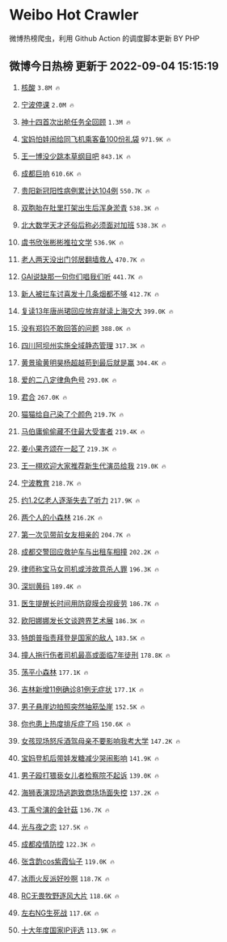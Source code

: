 # Weibo Hot Crawler 



微博热榜爬虫，利用 Github Action 的调度脚本更新 BY PHP 


## 微博今日热榜 更新于 2022-09-04 15:15:19 
1. [核酸](https://s.weibo.com/weibo?q=%E6%A0%B8%E9%85%B8&Refer=top) `3.8M 🔥` 

1. [宁波停课](https://s.weibo.com/weibo?q=%E5%AE%81%E6%B3%A2%E5%81%9C%E8%AF%BE&Refer=top) `2.0M 🔥` 

1. [神十四首次出舱任务全回顾](https://s.weibo.com/weibo?q=%23%E7%A5%9E%E5%8D%81%E5%9B%9B%E9%A6%96%E6%AC%A1%E5%87%BA%E8%88%B1%E4%BB%BB%E5%8A%A1%E5%85%A8%E5%9B%9E%E9%A1%BE%23&Refer=top) `1.3M 🔥` 

1. [宝妈怕娃闹给同飞机乘客备100份礼袋](https://s.weibo.com/weibo?q=%23%E5%AE%9D%E5%A6%88%E6%80%95%E5%A8%83%E9%97%B9%E7%BB%99%E5%90%8C%E9%A3%9E%E6%9C%BA%E4%B9%98%E5%AE%A2%E5%A4%87100%E4%BB%BD%E7%A4%BC%E8%A2%8B%23&Refer=top) `971.9K 🔥` 

1. [王一博没少跳本草纲目吧](https://s.weibo.com/weibo?q=%23%E7%8E%8B%E4%B8%80%E5%8D%9A%E6%B2%A1%E5%B0%91%E8%B7%B3%E6%9C%AC%E8%8D%89%E7%BA%B2%E7%9B%AE%E5%90%A7%23&Refer=top) `843.1K 🔥` 

1. [成都巨响](https://s.weibo.com/weibo?q=%E6%88%90%E9%83%BD%E5%B7%A8%E5%93%8D&Refer=top) `610.6K 🔥` 

1. [贵阳新冠阳性病例累计达104例](https://s.weibo.com/weibo?q=%23%E8%B4%B5%E9%98%B3%E6%96%B0%E5%86%A0%E9%98%B3%E6%80%A7%E7%97%85%E4%BE%8B%E7%B4%AF%E8%AE%A1%E8%BE%BE104%E4%BE%8B%23&Refer=top) `550.7K 🔥` 

1. [双胞胎在肚里打架出生后浑身淤青](https://s.weibo.com/weibo?q=%23%E5%8F%8C%E8%83%9E%E8%83%8E%E5%9C%A8%E8%82%9A%E9%87%8C%E6%89%93%E6%9E%B6%E5%87%BA%E7%94%9F%E5%90%8E%E6%B5%91%E8%BA%AB%E6%B7%A4%E9%9D%92%23&Refer=top) `538.3K 🔥` 

1. [北大数学天才还俗后称必须面对加班](https://s.weibo.com/weibo?q=%23%E5%8C%97%E5%A4%A7%E6%95%B0%E5%AD%A6%E5%A4%A9%E6%89%8D%E8%BF%98%E4%BF%97%E5%90%8E%E7%A7%B0%E5%BF%85%E9%A1%BB%E9%9D%A2%E5%AF%B9%E5%8A%A0%E7%8F%AD%23&Refer=top) `538.3K 🔥` 

1. [虞书欣张彬彬推拉文学](https://s.weibo.com/weibo?q=%23%E8%99%9E%E4%B9%A6%E6%AC%A3%E5%BC%A0%E5%BD%AC%E5%BD%AC%E6%8E%A8%E6%8B%89%E6%96%87%E5%AD%A6%23&Refer=top) `536.9K 🔥` 

1. [老人两天没出门邻居翻墙救人](https://s.weibo.com/weibo?q=%23%E8%80%81%E4%BA%BA%E4%B8%A4%E5%A4%A9%E6%B2%A1%E5%87%BA%E9%97%A8%E9%82%BB%E5%B1%85%E7%BF%BB%E5%A2%99%E6%95%91%E4%BA%BA%23&Refer=top) `470.7K 🔥` 

1. [GAI说缺那一句你们唱我们听](https://s.weibo.com/weibo?q=%23GAI%E8%AF%B4%E7%BC%BA%E9%82%A3%E4%B8%80%E5%8F%A5%E4%BD%A0%E4%BB%AC%E5%94%B1%E6%88%91%E4%BB%AC%E5%90%AC%23&Refer=top) `441.7K 🔥` 

1. [新人被拦车讨喜发十几条烟都不够](https://s.weibo.com/weibo?q=%23%E6%96%B0%E4%BA%BA%E8%A2%AB%E6%8B%A6%E8%BD%A6%E8%AE%A8%E5%96%9C%E5%8F%91%E5%8D%81%E5%87%A0%E6%9D%A1%E7%83%9F%E9%83%BD%E4%B8%8D%E5%A4%9F%23&Refer=top) `412.7K 🔥` 

1. [复读13年唐尚珺回应放弃就读上海交大](https://s.weibo.com/weibo?q=%23%E5%A4%8D%E8%AF%BB13%E5%B9%B4%E5%94%90%E5%B0%9A%E7%8F%BA%E5%9B%9E%E5%BA%94%E6%94%BE%E5%BC%83%E5%B0%B1%E8%AF%BB%E4%B8%8A%E6%B5%B7%E4%BA%A4%E5%A4%A7%23&Refer=top) `399.0K 🔥` 

1. [没有郑钧不敢回答的问题](https://s.weibo.com/weibo?q=%23%E6%B2%A1%E6%9C%89%E9%83%91%E9%92%A7%E4%B8%8D%E6%95%A2%E5%9B%9E%E7%AD%94%E7%9A%84%E9%97%AE%E9%A2%98%23&Refer=top) `388.0K 🔥` 

1. [四川阿坝州实施全域静态管理](https://s.weibo.com/weibo?q=%23%E5%9B%9B%E5%B7%9D%E9%98%BF%E5%9D%9D%E5%B7%9E%E5%AE%9E%E6%96%BD%E5%85%A8%E5%9F%9F%E9%9D%99%E6%80%81%E7%AE%A1%E7%90%86%23&Refer=top) `317.3K 🔥` 

1. [黄景瑜黄明昊杨超越苟到最后就是赢](https://s.weibo.com/weibo?q=%23%E9%BB%84%E6%99%AF%E7%91%9C%E9%BB%84%E6%98%8E%E6%98%8A%E6%9D%A8%E8%B6%85%E8%B6%8A%E8%8B%9F%E5%88%B0%E6%9C%80%E5%90%8E%E5%B0%B1%E6%98%AF%E8%B5%A2%23&Refer=top) `304.4K 🔥` 

1. [爱的二八定律角色号](https://s.weibo.com/weibo?q=%23%E7%88%B1%E7%9A%84%E4%BA%8C%E5%85%AB%E5%AE%9A%E5%BE%8B%E8%A7%92%E8%89%B2%E5%8F%B7%23&Refer=top) `293.0K 🔥` 

1. [君合](https://s.weibo.com/weibo?q=%E5%90%9B%E5%90%88&Refer=top) `267.0K 🔥` 

1. [猫猫给自己染了个颜色](https://s.weibo.com/weibo?q=%23%E7%8C%AB%E7%8C%AB%E7%BB%99%E8%87%AA%E5%B7%B1%E6%9F%93%E4%BA%86%E4%B8%AA%E9%A2%9C%E8%89%B2%23&Refer=top) `219.7K 🔥` 

1. [马伯庸偷偷藏不住最大受害者](https://s.weibo.com/weibo?q=%23%E9%A9%AC%E4%BC%AF%E5%BA%B8%E5%81%B7%E5%81%B7%E8%97%8F%E4%B8%8D%E4%BD%8F%E6%9C%80%E5%A4%A7%E5%8F%97%E5%AE%B3%E8%80%85%23&Refer=top) `219.4K 🔥` 

1. [姜小果齐颂在一起了](https://s.weibo.com/weibo?q=%23%E5%A7%9C%E5%B0%8F%E6%9E%9C%E9%BD%90%E9%A2%82%E5%9C%A8%E4%B8%80%E8%B5%B7%E4%BA%86%23&Refer=top) `219.3K 🔥` 

1. [王一栩欢迎大家推荐新生代演员给我](https://s.weibo.com/weibo?q=%23%E7%8E%8B%E4%B8%80%E6%A0%A9%E6%AC%A2%E8%BF%8E%E5%A4%A7%E5%AE%B6%E6%8E%A8%E8%8D%90%E6%96%B0%E7%94%9F%E4%BB%A3%E6%BC%94%E5%91%98%E7%BB%99%E6%88%91%23&Refer=top) `219.0K 🔥` 

1. [宁波教育](https://s.weibo.com/weibo?q=%E5%AE%81%E6%B3%A2%E6%95%99%E8%82%B2&Refer=top) `218.7K 🔥` 

1. [约1.2亿老人逐渐失去了听力](https://s.weibo.com/weibo?q=%23%E7%BA%A61.2%E4%BA%BF%E8%80%81%E4%BA%BA%E9%80%90%E6%B8%90%E5%A4%B1%E5%8E%BB%E4%BA%86%E5%90%AC%E5%8A%9B%23&Refer=top) `217.9K 🔥` 

1. [两个人的小森林](https://s.weibo.com/weibo?q=%E4%B8%A4%E4%B8%AA%E4%BA%BA%E7%9A%84%E5%B0%8F%E6%A3%AE%E6%9E%97&Refer=top) `216.2K 🔥` 

1. [第一次见带前女友相亲的](https://s.weibo.com/weibo?q=%23%E7%AC%AC%E4%B8%80%E6%AC%A1%E8%A7%81%E5%B8%A6%E5%89%8D%E5%A5%B3%E5%8F%8B%E7%9B%B8%E4%BA%B2%E7%9A%84%23&Refer=top) `204.7K 🔥` 

1. [成都交警回应救护车与出租车相撞](https://s.weibo.com/weibo?q=%23%E6%88%90%E9%83%BD%E4%BA%A4%E8%AD%A6%E5%9B%9E%E5%BA%94%E6%95%91%E6%8A%A4%E8%BD%A6%E4%B8%8E%E5%87%BA%E7%A7%9F%E8%BD%A6%E7%9B%B8%E6%92%9E%23&Refer=top) `202.2K 🔥` 

1. [律师称宝马女司机或涉故意杀人罪](https://s.weibo.com/weibo?q=%23%E5%BE%8B%E5%B8%88%E7%A7%B0%E5%AE%9D%E9%A9%AC%E5%A5%B3%E5%8F%B8%E6%9C%BA%E6%88%96%E6%B6%89%E6%95%85%E6%84%8F%E6%9D%80%E4%BA%BA%E7%BD%AA%23&Refer=top) `196.3K 🔥` 

1. [深圳黄码](https://s.weibo.com/weibo?q=%E6%B7%B1%E5%9C%B3%E9%BB%84%E7%A0%81&Refer=top) `189.4K 🔥` 

1. [医生提醒长时间用防窥膜会视疲劳](https://s.weibo.com/weibo?q=%23%E5%8C%BB%E7%94%9F%E6%8F%90%E9%86%92%E9%95%BF%E6%97%B6%E9%97%B4%E7%94%A8%E9%98%B2%E7%AA%A5%E8%86%9C%E4%BC%9A%E8%A7%86%E7%96%B2%E5%8A%B3%23&Refer=top) `186.7K 🔥` 

1. [欧阳娜娜发长文谈跨界艺术展](https://s.weibo.com/weibo?q=%23%E6%AC%A7%E9%98%B3%E5%A8%9C%E5%A8%9C%E5%8F%91%E9%95%BF%E6%96%87%E8%B0%88%E8%B7%A8%E7%95%8C%E8%89%BA%E6%9C%AF%E5%B1%95%23&Refer=top) `186.3K 🔥` 

1. [特朗普指责拜登是国家的敌人](https://s.weibo.com/weibo?q=%23%E7%89%B9%E6%9C%97%E6%99%AE%E6%8C%87%E8%B4%A3%E6%8B%9C%E7%99%BB%E6%98%AF%E5%9B%BD%E5%AE%B6%E7%9A%84%E6%95%8C%E4%BA%BA%23&Refer=top) `183.5K 🔥` 

1. [撞人拖行伤者司机最高或面临7年徒刑](https://s.weibo.com/weibo?q=%23%E6%92%9E%E4%BA%BA%E6%8B%96%E8%A1%8C%E4%BC%A4%E8%80%85%E5%8F%B8%E6%9C%BA%E6%9C%80%E9%AB%98%E6%88%96%E9%9D%A2%E4%B8%B47%E5%B9%B4%E5%BE%92%E5%88%91%23&Refer=top) `178.8K 🔥` 

1. [荡平小森林](https://s.weibo.com/weibo?q=%23%E8%8D%A1%E5%B9%B3%E5%B0%8F%E6%A3%AE%E6%9E%97%23&Refer=top) `177.1K 🔥` 

1. [吉林新增11例确诊81例无症状](https://s.weibo.com/weibo?q=%23%E5%90%89%E6%9E%97%E6%96%B0%E5%A2%9E11%E4%BE%8B%E7%A1%AE%E8%AF%8A81%E4%BE%8B%E6%97%A0%E7%97%87%E7%8A%B6%23&Refer=top) `177.1K 🔥` 

1. [男子悬崖边拍照突然抽筋坠崖](https://s.weibo.com/weibo?q=%23%E7%94%B7%E5%AD%90%E6%82%AC%E5%B4%96%E8%BE%B9%E6%8B%8D%E7%85%A7%E7%AA%81%E7%84%B6%E6%8A%BD%E7%AD%8B%E5%9D%A0%E5%B4%96%23&Refer=top) `152.5K 🔥` 

1. [你也患上热度排斥症了吗](https://s.weibo.com/weibo?q=%23%E4%BD%A0%E4%B9%9F%E6%82%A3%E4%B8%8A%E7%83%AD%E5%BA%A6%E6%8E%92%E6%96%A5%E7%97%87%E4%BA%86%E5%90%97%23&Refer=top) `150.6K 🔥` 

1. [女孩现场怒斥酒驾母亲不要影响我考大学](https://s.weibo.com/weibo?q=%23%E5%A5%B3%E5%AD%A9%E7%8E%B0%E5%9C%BA%E6%80%92%E6%96%A5%E9%85%92%E9%A9%BE%E6%AF%8D%E4%BA%B2%E4%B8%8D%E8%A6%81%E5%BD%B1%E5%93%8D%E6%88%91%E8%80%83%E5%A4%A7%E5%AD%A6%23&Refer=top) `147.2K 🔥` 

1. [宝妈登机后带娃发糖减少哭闹影响](https://s.weibo.com/weibo?q=%23%E5%AE%9D%E5%A6%88%E7%99%BB%E6%9C%BA%E5%90%8E%E5%B8%A6%E5%A8%83%E5%8F%91%E7%B3%96%E5%87%8F%E5%B0%91%E5%93%AD%E9%97%B9%E5%BD%B1%E5%93%8D%23&Refer=top) `141.9K 🔥` 

1. [男子殴打猥亵女儿者检察院不起诉](https://s.weibo.com/weibo?q=%23%E7%94%B7%E5%AD%90%E6%AE%B4%E6%89%93%E7%8C%A5%E4%BA%B5%E5%A5%B3%E5%84%BF%E8%80%85%E6%A3%80%E5%AF%9F%E9%99%A2%E4%B8%8D%E8%B5%B7%E8%AF%89%23&Refer=top) `139.0K 🔥` 

1. [海狮表演现场逃跑致商场场面失控](https://s.weibo.com/weibo?q=%23%E6%B5%B7%E7%8B%AE%E8%A1%A8%E6%BC%94%E7%8E%B0%E5%9C%BA%E9%80%83%E8%B7%91%E8%87%B4%E5%95%86%E5%9C%BA%E5%9C%BA%E9%9D%A2%E5%A4%B1%E6%8E%A7%23&Refer=top) `137.2K 🔥` 

1. [丁禹兮演的金针菇](https://s.weibo.com/weibo?q=%23%E4%B8%81%E7%A6%B9%E5%85%AE%E6%BC%94%E7%9A%84%E9%87%91%E9%92%88%E8%8F%87%23&Refer=top) `136.7K 🔥` 

1. [光与夜之恋](https://s.weibo.com/weibo?q=%E5%85%89%E4%B8%8E%E5%A4%9C%E4%B9%8B%E6%81%8B&Refer=top) `127.5K 🔥` 

1. [成都疫情防控](https://s.weibo.com/weibo?q=%23%E6%88%90%E9%83%BD%E7%96%AB%E6%83%85%E9%98%B2%E6%8E%A7%23&Refer=top) `122.3K 🔥` 

1. [张含韵cos紫霞仙子](https://s.weibo.com/weibo?q=%23%E5%BC%A0%E5%90%AB%E9%9F%B5cos%E7%B4%AB%E9%9C%9E%E4%BB%99%E5%AD%90%23&Refer=top) `119.0K 🔥` 

1. [冰雨火反派好吵啊](https://s.weibo.com/weibo?q=%23%E5%86%B0%E9%9B%A8%E7%81%AB%E5%8F%8D%E6%B4%BE%E5%A5%BD%E5%90%B5%E5%95%8A%23&Refer=top) `118.7K 🔥` 

1. [RC无畏牧野逐风大片](https://s.weibo.com/weibo?q=%23RC%E6%97%A0%E7%95%8F%E7%89%A7%E9%87%8E%E9%80%90%E9%A3%8E%E5%A4%A7%E7%89%87%23&Refer=top) `118.6K 🔥` 

1. [左右NG生死战](https://s.weibo.com/weibo?q=%23%E5%B7%A6%E5%8F%B3NG%E7%94%9F%E6%AD%BB%E6%88%98%23&Refer=top) `117.6K 🔥` 

1. [十大年度国家IP评选](https://s.weibo.com/weibo?q=%23%E5%8D%81%E5%A4%A7%E5%B9%B4%E5%BA%A6%E5%9B%BD%E5%AE%B6IP%E8%AF%84%E9%80%89%23&Refer=top) `113.9K 🔥` 

